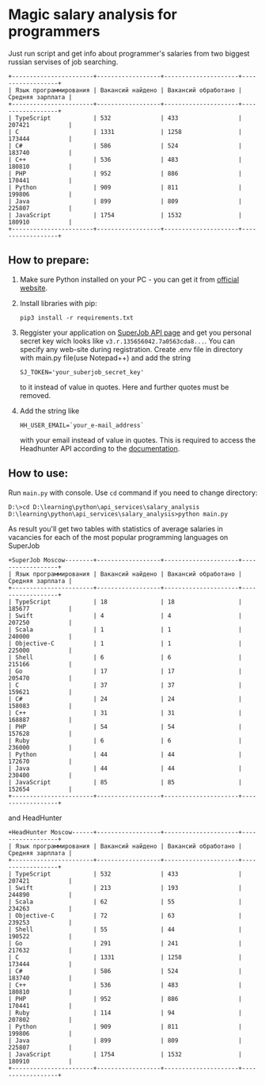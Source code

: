 # Magic salary analysis for programmers

Just run script and get info about programmer's salaries from two biggest russian servises of job searching.
```
+-----------------------+------------------+---------------------+------------------+
| Язык программирования | Вакансий найдено | Вакансий обработано | Средняя зарплата |
+-----------------------+------------------+---------------------+------------------+
| TypeScript            | 532              | 433                 | 207421           |
| C                     | 1331             | 1258                | 173444           |
| C#                    | 586              | 524                 | 183740           |
| C++                   | 536              | 483                 | 180810           |
| PHP                   | 952              | 886                 | 170441           |
| Python                | 909              | 811                 | 199806           |
| Java                  | 899              | 809                 | 225807           |
| JavaScript            | 1754             | 1532                | 180910           |
+-----------------------+------------------+---------------------+------------------+

```
 
## How to prepare:
1. Make sure Python installed on your PC - you can get it from [official website](https://www.python.org/).
   

2. Install libraries with pip:
    ```
    pip3 install -r requirements.txt
    ```
3. Reggister your application  on [SuperJob API page](https://api.superjob.ru/) and get you personal        secret key wich looks like `v3.r.135656042.7a0563cda8...`. You can specify any web-site during              registration.
   Create .env file in directory with main.py file(use Notepad++) and add the string
   ```
   SJ_TOKEN='your_suberjob_secret_key'
   ```
   to it instead of value in quotes. Here and further quotes must be removed.
4. Add the string like
   ```
   HH_USER_EMAIL=`your_e-mail_address`
   ```
   with your email instead of value in quotes. This is required to access the Headhunter API according to the [documentation](https://github.com/hhru/api/blob/master/docs/general.md).
   
## How to use:
Run `main.py` with console. Use `cd` command if you need to change directory:
```
D:\>cd D:\learning\python\api_services\salary_analysis
D:\learning\python\api_services\salary_analysis>python main.py
```
As result you'll get two tables with statistics of average salaries in vacancies for each of the most popular programming languages on SuperJob
```
+SuperJob Moscow--------+------------------+---------------------+------------------+
| Язык программирования | Вакансий найдено | Вакансий обработано | Средняя зарплата |
+-----------------------+------------------+---------------------+------------------+
| TypeScript            | 18               | 18                  | 185677           |
| Swift                 | 4                | 4                   | 207250           |
| Scala                 | 1                | 1                   | 240000           |
| Objective-C           | 1                | 1                   | 225000           |
| Shell                 | 6                | 6                   | 215166           |
| Go                    | 17               | 17                  | 205470           |
| C                     | 37               | 37                  | 159621           |
| C#                    | 24               | 24                  | 158083           |
| C++                   | 31               | 31                  | 168887           |
| PHP                   | 54               | 54                  | 157628           |
| Ruby                  | 6                | 6                   | 236000           |
| Python                | 44               | 44                  | 172670           |
| Java                  | 44               | 44                  | 230400           |
| JavaScript            | 85               | 85                  | 152654           |
+-----------------------+------------------+---------------------+------------------+
```
and HeadHunter
```
+HeadHunter Moscow------+------------------+---------------------+------------------+
| Язык программирования | Вакансий найдено | Вакансий обработано | Средняя зарплата |
+-----------------------+------------------+---------------------+------------------+
| TypeScript            | 532              | 433                 | 207421           |
| Swift                 | 213              | 193                 | 244890           |
| Scala                 | 62               | 55                  | 234263           |
| Objective-C           | 72               | 63                  | 239253           |
| Shell                 | 55               | 44                  | 190522           |
| Go                    | 291              | 241                 | 217632           |
| C                     | 1331             | 1258                | 173444           |
| C#                    | 586              | 524                 | 183740           |
| C++                   | 536              | 483                 | 180810           |
| PHP                   | 952              | 886                 | 170441           |
| Ruby                  | 114              | 94                  | 207802           |
| Python                | 909              | 811                 | 199806           |
| Java                  | 899              | 809                 | 225807           |
| JavaScript            | 1754             | 1532                | 180910           |
+-----------------------+------------------+---------------------+------------------+
```
